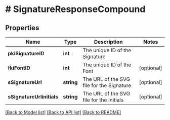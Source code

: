# # SignatureResponseCompound

## Properties

Name | Type | Description | Notes
------------ | ------------- | ------------- | -------------
**pkiSignatureID** | **int** | The unique ID of the Signature |
**fkiFontID** | **int** | The unique ID of the Font | [optional]
**sSignatureUrl** | **string** | The URL of the SVG file for the Signature | [optional]
**sSignatureUrlinitials** | **string** | The URL of the SVG file for the Initials | [optional]

[[Back to Model list]](../../README.md#models) [[Back to API list]](../../README.md#endpoints) [[Back to README]](../../README.md)
